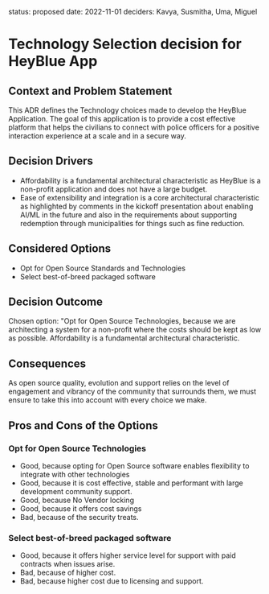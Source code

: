 
status: proposed 
date: 2022-11-01
deciders: Kavya, Susmitha, Uma, Miguel

# Technology Selection decision for HeyBlue App

## Context and Problem Statement

This ADR defines the Technology choices made to develop the HeyBlue Application.
The goal of this application is to provide a cost effective platform that helps the civilians to connect with police officers for a positive interaction experience at a scale and in a secure way. 

## Decision Drivers

* Affordability is a fundamental architectural characteristic as HeyBlue is a non-profit application and does not have a large budget.
* Ease of extensibility and integration is a core architectural characteristic as highlighted by comments in the kickoff presentation about enabling AI/ML in the future and also in the requirements about supporting redemption through municipalities for things such as fine reduction.

## Considered Options

* Opt for Open Source Standards and Technologies
* Select best-of-breed packaged software

## Decision Outcome

Chosen option: "Opt for Open Source Technologies, because we are architecting a system for a non-profit  where the costs should be kept as low as possible. Affordability is a fundamental architectural characteristic.

## Consequences
As open source quality, evolution and support relies on the level of engagement and vibrancy of the community that surrounds them, we must ensure to take this into account with every choice we make.

## Pros and Cons of the Options

### Opt for Open Source Technologies

* Good, because opting for Open Source software enables flexibility to integrate with other technologies
* Good, because it is cost effective, stable and performant with large development community support.
* Good, because No Vendor locking
* Good, because it offers cost savings
* Bad, because of the security treats.

### Select best-of-breed packaged software

* Good, because it offers higher service level for support with paid contracts when issues arise.
* Bad, because of higher cost.
* Bad, because higher cost due to licensing and support.



